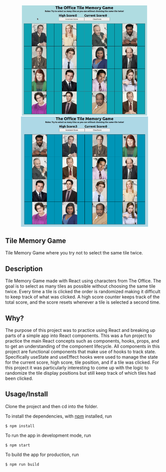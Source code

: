 <h4 align="center">
<img alt="Memory Tile Game Gif" src="demo/MemoryTileGame.gif" height="350px">
<img alt="Memory Tile Game Image" src="demo/MemoryTileGame.png" height="350px">
</h4>

## Tile Memory Game
Tile Memory Game where you try not to select the same tile twice.

## Description

Tile Memory Game made with React using characters from The Office. The goal is to select as many tiles as possible without choosing the same tile twice. Every time a tile is clicked the order is randomized making it difficult to keep track of what was clicked. A high score counter keeps track of the total score, and the score resets whenever a tile is selected a second time.

## Why?

The purpose of this project was to practice using React and breaking up parts of a simple app into React components. This was a fun project to practice the main React concepts such as components, hooks, props, and to get an understanding of the component lifecycle. All components in this project are functional components that make use of hooks to track state. Specifically useState and useEffect hooks were used to manage the state for the current score, high score, tile position, and if a tile was clicked. For this project it was particularly interesting to come up with the logic to randomize the tile display positions but still keep track of which tiles had been clicked. 

## Usage/Install

Clone the project and then cd into the folder.

To install the dependencies, with [npm](https://npmjs.org/) installed, run

```
$ npm install
```

To run the app in development mode, run

```
$ npm start
```

To build the app for production, run

```
$ npm run build
```